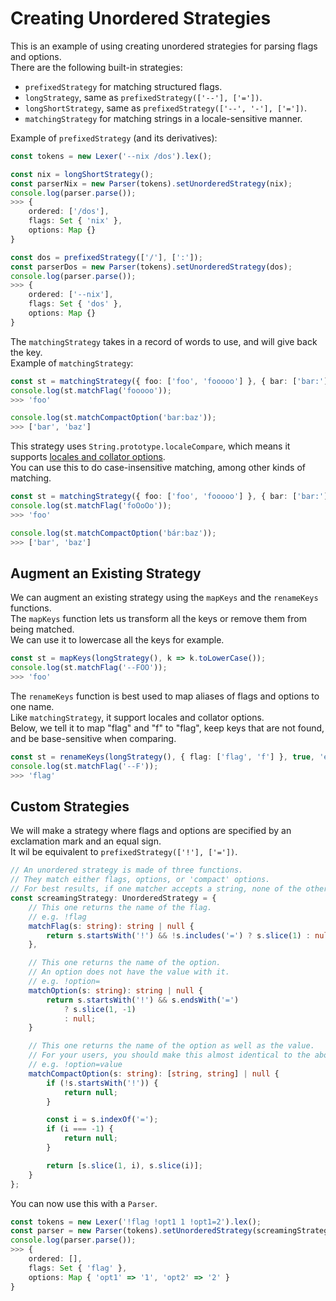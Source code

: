 # Creating Unordered Strategies

This is an example of using creating unordered strategies for parsing flags and options.  
There are the following built-in strategies:  

- `prefixedStrategy` for matching structured flags.
- `longStrategy`, same as `prefixedStrategy(['--'], ['='])`.
- `longShortStrategy`, same as `prefixedStrategy(['--', '-'], ['='])`.
- `matchingStrategy` for matching strings in a locale-sensitive manner.

Example of `prefixedStrategy` (and its derivatives):  

```ts
const tokens = new Lexer('--nix /dos').lex();

const nix = longShortStrategy();
const parserNix = new Parser(tokens).setUnorderedStrategy(nix);
console.log(parser.parse());
>>> {
    ordered: ['/dos'],
    flags: Set { 'nix' },
    options: Map {}
}

const dos = prefixedStrategy(['/'], [':']);
const parserDos = new Parser(tokens).setUnorderedStrategy(dos);
console.log(parser.parse());
>>> {
    ordered: ['--nix'],
    flags: Set { 'dos' },
    options: Map {}
}
```

The `matchingStrategy` takes in a record of words to use, and will give back the key.  
Example of `matchingStrategy`:  

```ts
const st = matchingStrategy({ foo: ['foo', 'fooooo'] }, { bar: ['bar:'] });
console.log(st.matchFlag('fooooo'));
>>> 'foo'

console.log(st.matchCompactOption('bar:baz'));
>>> ['bar', 'baz']
```

This strategy uses `String.prototype.localeCompare`, which means it supports [locales and collator options](https://developer.mozilla.org/en-US/docs/Web/JavaScript/Reference/Global_Objects/Intl/Collator/Collator).  
You can use this to do case-insensitive matching, among other kinds of matching.  

```ts
const st = matchingStrategy({ foo: ['foo', 'fooooo'] }, { bar: ['bar:'] }, 'en-US', { sensitivity: 'base' });
console.log(st.matchFlag('foOoOo'));
>>> 'foo'

console.log(st.matchCompactOption('bár:baz'));
>>> ['bar', 'baz']
```

## Augment an Existing Strategy

We can augment an existing strategy using the `mapKeys` and the `renameKeys` functions.  
The `mapKeys` function lets us transform all the keys or remove them from being matched.  
We can use it to lowercase all the keys for example.  

```ts
const st = mapKeys(longStrategy(), k => k.toLowerCase());
console.log(st.matchFlag('--FOO'));
>>> 'foo'
```

The `renameKeys` function is best used to map aliases of flags and options to one name.  
Like `matchingStrategy`, it support locales and collator options.  
Below, we tell it to map "flag" and "f" to "flag", keep keys that are not found, and be base-sensitive when comparing.  

```ts
const st = renameKeys(longStrategy(), { flag: ['flag', 'f'] }, true, 'en-US', { sensitivity: 'base' });
console.log(st.matchFlag('--F'));
>>> 'flag'
```

## Custom Strategies

We will make a strategy where flags and options are specified by an exclamation mark and an equal sign.  
It wil be equivalent to `prefixedStrategy(['!'], ['='])`.  

```ts
// An unordered strategy is made of three functions.
// They match either flags, options, or 'compact' options.
// For best results, if one matcher accepts a string, none of the other matchers should.
const screamingStrategy: UnorderedStrategy = {
    // This one returns the name of the flag.
    // e.g. !flag
    matchFlag(s: string): string | null {
        return s.startsWith('!') && !s.includes('=') ? s.slice(1) : null;
    },

    // This one returns the name of the option.
    // An option does not have the value with it.
    // e.g. !option=
    matchOption(s: string): string | null {
        return s.startsWith('!') && s.endsWith('=')
            ? s.slice(1, -1)
            : null;
    }

    // This one returns the name of the option as well as the value.
    // For your users, you should make this almost identical to the above.
    // e.g. !option=value
    matchCompactOption(s: string): [string, string] | null {
        if (!s.startsWith('!')) {
            return null;
        }

        const i = s.indexOf('=');
        if (i === -1) {
            return null;
        }

        return [s.slice(1, i), s.slice(i)];
    }
};
```

You can now use this with a `Parser`.  

```ts
const tokens = new Lexer('!flag !opt1 1 !opt1=2').lex();
const parser = new Parser(tokens).setUnorderedStrategy(screamingStrategy);
console.log(parser.parse());
>>> {
    ordered: [],
    flags: Set { 'flag' },
    options: Map { 'opt1' => '1', 'opt2' => '2' }
}
```
